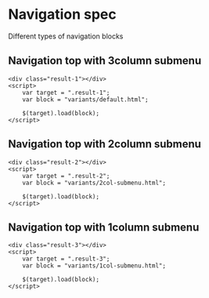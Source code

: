 ﻿# Navigation spec

Different types of navigation blocks

## Navigation top with 3column submenu

```example
<div class="result-1"></div>
<script>
	var target = ".result-1";
	var block = "variants/default.html";

	$(target).load(block);
</script>
```

## Navigation top with 2column submenu

```example
<div class="result-2"></div>
<script>
	var target = ".result-2";
	var block = "variants/2col-submenu.html";

	$(target).load(block);
</script>
```

## Navigation top with 1column submenu

```example
<div class="result-3"></div>
<script>
	var target = ".result-3";
	var block = "variants/1col-submenu.html";

	$(target).load(block);
</script>
```
